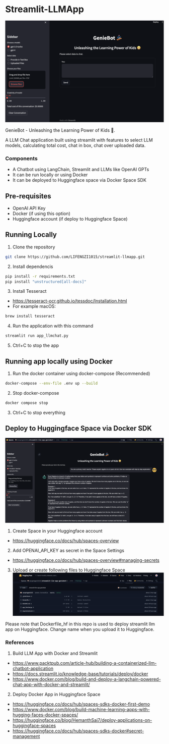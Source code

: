 # Streamlit-LLMApp
![Alt text](./images/MathGenieBot_UI.png)

GenieBot - Unleashing the Learning Power of Kids 😬. 

A LLM Chat application built using streamlit with features to select LLM models, calculating total cost, chat in box, chat over uploaded data.

### Components
- A Chatbot using LangChain, Streamlit and LLMs like OpenAI GPTs
- It can be run locally or using Docker
- It can be deployed to Huggingface space via Docker Space SDK

## Pre-requisites
- OpenAI API Key
- Docker (if using this option)
- Huggingface account (if deploy to Huggingface Space)


## Running Locally
1. Clone the repository
```bash
git clone https://github.com/LIFENGZI1015/streamlit-llmapp.git
```
2. Install dependencis
```bash
pip install -r requirements.txt
pip install "unstructured[all-docs]"
```
3. Install Tesseract
- https://tesseract-ocr.github.io/tessdoc/Installation.html
- For example macOS:
```bash
brew install tesseract
```
4. Run the application with this command
```bash
streamlit run app_llmchat.py
```
5. Ctrl+C to stop the app


## Running app locally using Docker
1. Run the docker container using docker-compose (Recommended)
```bash
docker-compose --env-file .env up --build
```
2. Stop docker-compose
```bash
docker compose stop
```
3. Ctrl+C to stop everything


## Deploy to Huggingface Space via Docker SDK
![Alt text](./images/huggingface_streamlit_llm_app.png)

1. Create Space in your Huggingface account
- https://huggingface.co/docs/hub/spaces-overview

2. Add OPENAI_API_KEY as secret in the Space Settings
- https://huggingface.co/docs/hub/spaces-overview#managing-secrets

3. Upload or create following files to Huggingface Space
![Alt text](./images/huggingface_space_files.png)

Please note that Dockerfile_hf in this repo is used to deploy streamlit llm app on Huggingface. Change name when you upload it to Huggingface.


### References
1. Build LLM App with Docker and Streamlit
- https://www.packtpub.com/article-hub/building-a-containerized-llm-chatbot-application
- https://docs.streamlit.io/knowledge-base/tutorials/deploy/docker
- https://www.docker.com/blog/build-and-deploy-a-langchain-powered-chat-app-with-docker-and-streamlit/
2. Deploy Docker App in Huggingface Space
- https://huggingface.co/docs/hub/spaces-sdks-docker-first-demo
- https://www.docker.com/blog/build-machine-learning-apps-with-hugging-faces-docker-spaces/
- https://huggingface.co/blog/HemanthSai7/deploy-applications-on-huggingface-spaces
- https://huggingface.co/docs/hub/spaces-sdks-docker#secret-management